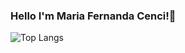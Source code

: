 ### Hello I'm Maria Fernanda Cenci!🙂


![Top Langs](https://github-readme-stats.vercel.app/api/top-langs/?username=mariacenci&&&theme=tokyonight&hide=html,css)
